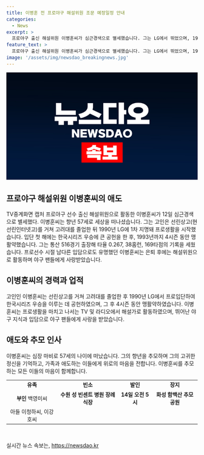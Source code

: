 ```yaml
---
title: 이병훈 전 프로야구 해설위원 조문 예정일정 안내
categories:
  - News
excerpt: >
  프로야구 출신 해설위원 이병훈씨가 심근경색으로 별세했습니다. 그는 LG에서 뛰었으며, 1990년대에는 한국시리즈를 우승하는 등 맹활약했습니다. 이후는 해태(현 KIA)와 삼성에서 뛰었고, 은퇴 후에는 라디오와 TV에서 해설위원으로 활약했습니다. 둘째 아들은 넥센(현 키움)에서 활약 중이었으며, 유족은 부인과 두 아들입니다. 빈소는 수원 성 빈센트 병원 장례식장이며, 장지는 화성 함백산 추모공원입니다.
feature_text: >
  프로야구 출신 해설위원 이병훈씨가 심근경색으로 별세했습니다. 그는 LG에서 뛰었으며, 1990년대에는 한국시리즈를 우승하는 등 맹활약했습니다. 이후는 해태(현 KIA)와 삼성에서 뛰었고, 은퇴 후에는 라디오와 TV에서 해설위원으로 활약했습니다. 둘째 아들은 넥센(현 키움)에서 활약 중이었으며, 유족은 부인과 두 아들입니다. 빈소는 수원 성 빈센트 병원 장례식장이며, 장지는 화성 함백산 추모공원입니다.
image: '/assets/img/newsdao_breakingnews.jpg'
---
```


<p><img src="/assets/img/newsdao_breakingnews.jpg" alt="ranknews 속보" /></p>

<h2 data-ke-size="size26">프로야구 해설위원 이병훈씨의 애도</h2>

<p data-ke-size="size16">TV중계화면 캡처 프로야구 선수 출신 해설위원으로 활동한 이병훈씨가 12일 심근경색으로 별세했다. 이병훈씨는 향년 57세로 세상을 떠나셨습니다. 그는 고인은 선린상고(현 선린인터넷고)를 거쳐 고려대를 졸업한 뒤 1990년 LG에 1차 지명돼 프로생활을 시작했습니다. 입단 첫 해에는 한국시리즈 우승에 큰 공헌을 한 후, 1993년까지 4시즌 동안 맹활약했습니다. 그는 통산 516경기 출장해 타율 0.267, 38홈런, 169타점의 기록을 세웠습니다. 프로선수 시절 남다른 입담으로도 유명했던 이병훈씨는 은퇴 후에는 해설위원으로 활동하며 야구 팬들에게 사랑받았습니다.</p>

<h2 data-ke-size="size26">이병훈씨의 경력과 업적</h2>

<p data-ke-size="size16">고인인 이병훈씨는 선린상고를 거쳐 고려대를 졸업한 후 1990년 LG에서 프로입단하여 한국시리즈 우승을 이루는 데 공헌하였으며, 그 후 4시즌 동안 맹활약하였습니다. 이병훈씨는 프로생활을 마치고 나서는 TV 및 라디오에서 해설가로 활동하였으며, 뛰어난 야구 지식과 입담으로 야구 팬들에게 사랑을 받았습니다.</p>

<h2 data-ke-size="size26">애도와 추모 인사</h2>

<p data-ke-size="size16">이병훈씨는 심장 마비로 57세의 나이에 떠났습니다. 그의 향년을 추모하며 그의 고귀한 정신을 기억하고, 가족과 애도하는 이들에게 위로의 마음을 전합니다. 이병훈씨를 추모하는 모든 이들의 마음이 함께합니다.</p>

<table>
    <tbody>
        <tr>
            <td style="text-align: center; height: 17px;"><b>유족</b></td>
            <td style="text-align: center; height: 17px;"><b>빈소</b></td>
            <td style="text-align: center; height: 17px;"><b>발인</b></td>
            <td style="text-align: center; height: 17px;"><b>장지</b></td>
        </tr>
        <tr>
            <td style="text-align: center; height: 17px;"><b>부인</b> 백영미씨</td>
            <td style="text-align: center; height: 17px;"><b>수원 성 빈센트 병원 장례식장</b></td>
            <td style="text-align: center; height: 17px;"><b>14일 오전 5시</b></td>
            <td style="text-align: center; height: 17px;"><b>화성 함백산 추모공원</b></td>
        </tr>
        <tr>
            <td style="text-align: center; height: 17px;">아들 이청하씨, 이강호씨</td>
            <td style="text-align: center; height: 17px;"></td>
            <td style="text-align: center; height: 17px;"></td>
            <td style="text-align: center; height: 17px;"></td>
        </tr>
    </tbody>
</table>

<p data-ke-size="size16">&nbsp;</p>
실시간 뉴스 속보는, <a href="https://newsdao.kr" rel="dofollow">https://newsdao.kr</a>


